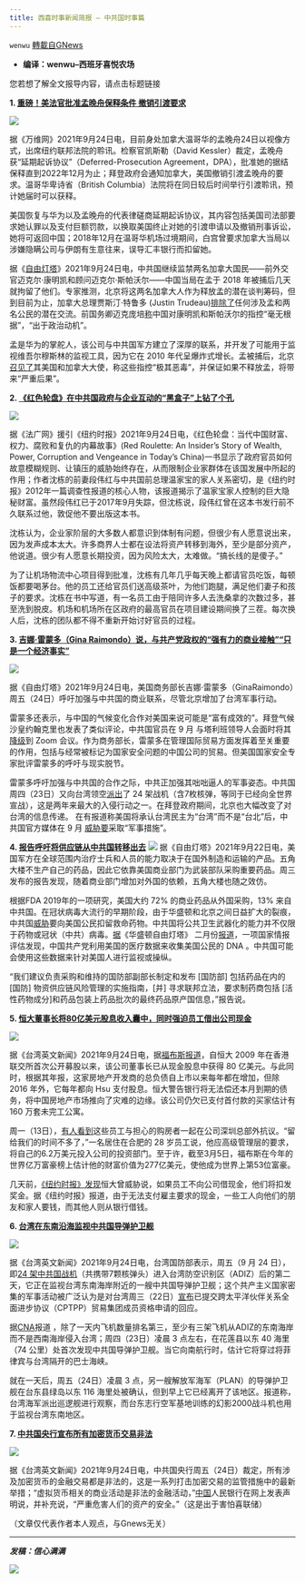 ```yaml
---
title: 西喜时事新闻简报 — 中共国时事篇
---
```

`wenwu` [轉載自GNews](https://gnews.org/zh-hans/1553785/)

- **编译：wenwu–西班牙喜悦农场**


您若想了解全文报导内容，请点击标题链接

**1.  [重磅！美法官批准孟晚舟保释条件 撤销引渡要求](https://ca.creaders.net/2021/09/24/2401490.html)**

![](https://assets.gnews.org/wp-content/uploads/2021/09/tempsnip120.png)

据《万维网》2021年9月24日电，目前身处加拿大温哥华的孟晚舟24日以视像方式，出席纽约联邦法院的聆讯。检察官凯斯勒（David Kessler）裁定，孟晚舟获“延期起诉协议”（Deferred-Prosecution Agreement，DPA），批准她的据结保释直到2022年12月为止；拜登政府会通知加拿大，美国撤销引渡孟晚舟的要求。温哥华卑诗省（British Columbia）法院将在同日较后时间举行引渡聆讯，预计她届时可以获释。

美国恢复与华为以及孟晚舟的代表律磋商延期起诉协议，其内容包括美国司法部要求她认罪以及支付巨额罚款，以换取美国终止对她的引渡申请以及撤销刑事诉讼，她将可返回中国；2018年12月在温哥华机场过境期间，白宫曾要求加拿大当局以涉嫌隐瞒公司与伊朗有生意往来，误导汇丰银行而扣留她。

据《[自由灯塔](https://freebeacon.com/national-security/biden-doj-to-release-huawei-fraudster-back-to-china/)》2021年9月24日电，中共国继续监禁两名加拿大国民——前外交官迈克尔·康明凯和顾问迈克尔·斯帕沃尔——中国当局在孟于 2018 年被捕后几天就拘留了他们。专家推测，北京将这两名加拿大人作为释放孟的潜在谈判筹码，但到目前为止，加拿大总理贾斯汀·特鲁多 (Justin Trudeau)[排除了](https://www.reuters.com/article/us-usa-trade-china-canada-idCAKBN23W2TC)任何涉及孟和两名公民的潜在交流。前国务卿迈克庞培[称](https://www.scmp.com/news/world/united-states-canada/article/3090145/us-demands-china-release-canadians-detained-days)中国对康明凯和斯帕沃尔的指控“毫无根据”，“出于政治动机”。

孟是华为的掌舵人，该公司与中共国军方建立了深厚的联系，并开发了可能用于监视维吾尔穆斯林的监视工具，因为它在 2010 年代呈爆炸式增长。孟被捕后，北京[召见了](https://www.cnn.com/2018/12/09/tech/huawei-cfo-china-summons-ambassador/index.html)其美国和加拿大大使，称这些指控“极其恶毒”，并保证如果不释放孟，将带来“严重后果”。

**2. [《红色轮盘》在中共国政府与企业互动的“黑盒子”上钻了个孔](https://www.rfi.fr/cn/%E4%B8%AD%E5%9B%BD/20210924-%E7%BA%BD%E7%BA%A6%E6%97%B6%E6%8A%A5-%E7%BA%A2%E8%89%B2%E8%BD%AE%E7%9B%98-%E5%9C%A8%E4%B8%AD%E5%9B%BD%E6%94%BF%E5%BA%9C%E4%B8%8E%E4%BC%81%E4%B8%9A%E4%BA%92%E5%8A%A8%E7%9A%84-%E9%BB%91%E7%9B%92%E5%AD%90-%E4%B8%8A%E9%92%BB%E4%BA%86%E4%B8%AA%E5%AD%94)**

![](https://assets.gnews.org/wp-content/uploads/2021/09/unnamed-2021-09-25T094945.512.png)

据《法广网》援引《纽约时报》2021年9月24日电，《红色轮盘：当代中国财富、权力、腐败和复仇的内幕故事》(Red Roulette: An Insider’s Story of Wealth, Power, Corruption and Vengeance in Today’s China)一书显示了政府官员如何故意模糊规则、让镇压的威胁始终存在，从而限制企业家群体在该国发展中所起的作用；作者沈栋的前妻段伟红与中共国前总理温家宝的家人关系密切，是《纽约时报》2012年一篇调查性报道的核心人物，该报道揭示了温家宝家人控制的巨大隐秘财富。虽然段伟红已于2017年9月失踪，但沈栋说，段伟红曾在这本书发行前不久联系过他，敦促他不要出版这本书。

沈栋认为，企业家阶层的大多数人都意识到体制有问题，但很少有人愿意说出来，因为发声成本太大。许多商界人士都在设法将资产转移到海外，至少是部分资产，他说道。很少有人愿意长期投资，因为风险太大，太难做。“搞长线的是傻子。”

为了让机场物流中心项目得到批准，沈栋有几年几乎每天晚上都请官员吃饭，每顿饭都要喝茅台。他的员工还给官员们送高级茶叶，为他们跑腿，满足他们妻子和孩子的要求。沈栋在书中写道，有一名员工由于陪同许多人去洗桑拿的次数过多，甚至洗到脱皮。机场和机场所在区政府的最高官员在项目建设期间换了三茬。每次换人后，沈栋的团队都不得不重新开始讨好官员的过程。

**3. [吉娜·雷蒙多（Gina Raimondo）说，与共产党政权的“强有力的商业接触”“只是一个经济事实”](https://freebeacon.com/national-security/commerce-secretary-wants-closer-economic-ties-with-china-as-beijing-flies-warplanes-over-taiwan/)**

![](https://assets.gnews.org/wp-content/uploads/2021/09/tempsnip121.png)

据《自由灯塔》2021年9月24日电，美国商务部长吉娜·雷蒙多（GinaRaimondo）周五（24日）呼吁加强与中共国的商业联系，尽管北京增加了台湾军事行动。

雷蒙多还表示，与中国的气候变化合作对美国来说可能是“富有成效的”。拜登气候沙皇约翰克里也发表了类似评论，中共国官员在 9 月 与塔利班领导人会面时将其[降级](https://freebeacon.com/national-security/kerry-reduced-to-zoom-as-ccp-rolls-out-red-carpet-for-taliban/)到 Zoom 会议。作为商务部长，雷蒙多在管理国际贸易方面发挥着至关重要的作用，包括与经常被标记为国家安全问题的中国公司的贸易。但美国国家安全专家批评雷蒙多的呼吁与现实脱节。

雷蒙多呼吁加强与中共国的合作之际，中共正加强其咄咄逼人的军事姿态。中共国周四（23日）又向台湾领空[派出](https://www.cnn.com/2021/09/24/asia/taiwan-china-warplane-flights-intl-hnk-ml/index.html)了 24 架战机（含7枚核弹，等同于已经向全世界宣战），这是两年来最大的入侵行动之一。在拜登政府期间，北京也大幅改变了对台湾的信息传递。 在有报道称美国将承认台湾民主为“台湾”而不是“台北”后，中共国官方媒体在 9 月 [威胁要](https://freebeacon.com/national-security/chinese-state-media-threaten-military-measures-over-us-recognition-of-taiwan/)采取“军事措施”。

**4. [报告呼吁将供应链从中共国转移出去](https://freebeacon.com/national-security/ig-pentagon-reliance-on-chinese-pharmaceuticals-creates-national-security-risk/)**
![](https://assets.gnews.org/wp-content/uploads/2021/09/tempsnip122.png)
据《自由灯塔》2021年9月22日电，美国军方在全球范围内治疗士兵和人员的能力取决于在国外制造和运输的产品。五角大楼不生产自己的药品，因此它依靠美国商业部门为武装部队采购重要药品。周三发布的报告发现，随着商业部门增加对外国的依赖，五角大楼也随之效仿。

根据FDA 2019年的一项研究，美国大约 72% 的商业药品从外国采购，13% 来自中共国。在冠状病毒大流行的早期阶段，由于华盛顿和北京之间日益扩大的裂痕，中共国[威胁](https://www.foxnews.com/world/chinese-deny-americans-coronavirus-drugs)要向美国公民扣留救命药物。中共国将公共卫生武器化的能力并不仅限于药物或冠状（中共）病毒。[据](https://freebeacon.com/national-security/report-china-is-stealing-dna-of-american-citizens/)《华盛顿自由灯塔》 二月份[报道](https://freebeacon.com/national-security/report-china-is-stealing-dna-of-american-citizens/)，一项国家情报评估发现，中国共产党利用美国的医疗数据来收集美国公民的 DNA 。中共国可能会使用这些数据来针对美国人进行监视或操纵。

“我们建议负责采购和维持的国防部副部长制定和发布 [国防部] 包括药品在内的 [国防] 物资供应链风险管理的实施指南，[并] 寻求联邦立法，要求制药商包括 [活性药物成分]和药品包装上药品批次的最终药品原产国信息，”报告说。

**5. [恒大董事长将80亿美元股息收入囊中，同时强迫员工借出公司现金](https://www.taiwannews.com.tw/en/news/4295885)**

![](https://assets.gnews.org/wp-content/uploads/2021/09/tempsnip123.png)

据《台湾英文新闻》2021年9月24日电，据[福布斯报道](https://www.forbes.com/sites/hanktucker/2021/09/23/evergrande-chairman-hui-ka-yan-has-been-paid-8-billion-in-cash-while-property-developer-piled-on-debt/?sh=7823a2853bf2)，自恒大 2009 年在香港联交所首次公开募股以来，该公司董事长已从现金股息中获得 80 亿美元。与此同时，根据其年报，这家房地产开发商的总负债自上市以来每年都在增加，但除 2016 年外，它每年都向 Hsu 支付股息。恒大警告银行将无法偿还本月到期的债务，将中国房地产市场推向了灾难的边缘。该公司仍欠已支付首付款的买家估计有 160 万套未完工公寓。

周一（13日），[有人看到](https://www.reuters.com/world/china/disgruntled-china-evergrande-investors-crowd-headquarters-protest-2021-09-13/)这些员工与担心的购房者一起在公司深圳总部外抗议。“留给我们的时间不多了，”一名居住在合肥的 28 岁员工说，他应高级管理层的要求，将自己的6.2万美元投入公司的投资部门。至于许，截至3月5日，福布斯在今年的世界亿万富豪榜上估计他的财富价值为277亿美元，使他成为世界上第53位富豪。

几天前，[《纽约时报》发现](https://www.nytimes.com/2021/09/19/business/china-evergrande-debt-protests.html)恒大曾威胁说，如果员工不向公司借现金，他们将扣发奖金。据《纽约时报》报道，由于无法支付雇主要求的现金，一些工人向他们的朋友和家人要钱，而其他人则从银行借钱。

**6. [台湾在东南沿海监视中共国导弹护卫舰](https://www.taiwannews.com.tw/en/news/4296046)**

![](https://assets.gnews.org/wp-content/uploads/2021/09/tempsnip124.png)

据《台湾英文新闻》2021年9月24日电，台湾国防部表示，周五（9 月 24 日），即[24 架中共国战机](https://www.taiwannews.com.tw/en/news/4295423)（共携带7颗核弹头）进入台湾防空识别区（ADIZ）后的第二天，它正在监视台湾东南海岸附近的一艘中共国导弹护卫舰；这个共产主义国家密集的军事活动被广泛认为是对台湾周三（22日）[宣布](https://www.taiwannews.com.tw/en/news/4294261)已提交跨太平洋伙伴关系全面进步协议（CPTPP）贸易集团成员资格申请的回应。

据[CNA](https://www.cna.com.tw/news/firstnews/202109245002.aspx)报道 ，除了一天内飞机数量排名第三，至少有三架飞机从ADIZ的东南海岸而不是西南海岸侵入台湾；周四（23日）凌晨 3 点左右，在花莲县以东 40 海里（74 公里）处首次发现中共国导弹护卫舰。当它向南航行时，估计它将穿过将菲律宾与台湾隔开的巴士海峡。

就在一天后，周五（24日）凌晨 3 点，另一艘解放军海军（PLAN）的导弹护卫舰在台东县绿岛以东 116 海里处被确认，但到早上它已经离开了该地区。报道称，台湾海军派出巡逻舰进行观察，而台东志行空军基地训练的幻影2000战斗机也用于监视台湾东南地区。

**7. [中共国央行宣布所有加密货币交易非法](https://www.taiwannews.com.tw/en/news/4296436)**

![](https://assets.gnews.org/wp-content/uploads/2021/09/tempsnip125.png)

据《台湾英文新闻》2021年9月24日电，中共国央行周五（24日）裁定，所有涉及加密货币的金融交易都是非法的，这是一系列打击加密交易的监管措施中的最新举措；“虚拟货币相关的商业活动是非法的金融活动，”[中国](https://www.france24.com/en/tag/china/)人民银行在网上发表声明说，并补充说，“严重危害人们的资产的安全。”（这是出于害怕喜联储）

（文章仅代表作者本人观点，与Gnews无关）

* * *

***发稿：信心满满***

![](https://assets.gnews.org/wp-content/uploads/2021/09/GNEWS_CH.-2.jpeg)
